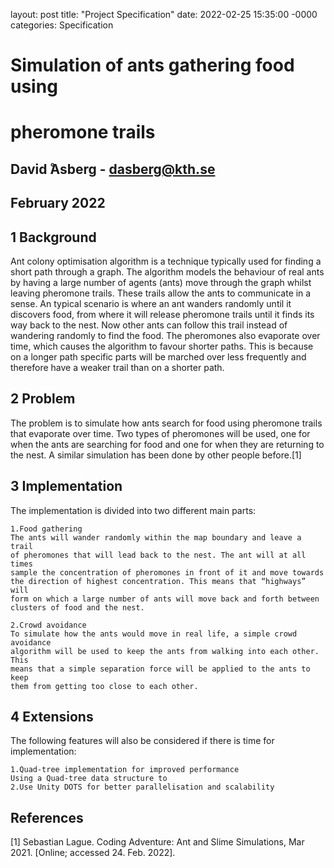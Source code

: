 
layout: post
title: "Project Specification"
date: 2022-02-25 15:35:00 -0000
categories: Specification

# Simulation of ants gathering food using

# pheromone trails

## David ̊Asberg - dasberg@kth.se

## February 2022

## 1 Background

Ant colony optimisation algorithm is a technique typically used for finding a
short path through a graph. The algorithm models the behaviour of real ants
by having a large number of agents (ants) move through the graph whilst leaving
pheromone trails. These trails allow the ants to communicate in a sense. An
typical scenario is where an ant wanders randomly until it discovers food, from
where it will release pheromone trails until it finds its way back to the nest.
Now other ants can follow this trail instead of wandering randomly to find the
food. The pheromones also evaporate over time, which causes the algorithm
to favour shorter paths. This is because on a longer path specific parts will be
marched over less frequently and therefore have a weaker trail than on a shorter
path.

## 2 Problem

The problem is to simulate how ants search for food using pheromone trails that
evaporate over time. Two types of pheromones will be used, one for when the
ants are searching for food and one for when they are returning to the nest. A
similar simulation has been done by other people before.[1]

## 3 Implementation

The implementation is divided into two different main parts:

```
1.Food gathering
The ants will wander randomly within the map boundary and leave a trail
of pheromones that will lead back to the nest. The ant will at all times
sample the concentration of pheromones in front of it and move towards
the direction of highest concentration. This means that “highways” will
form on which a large number of ants will move back and forth between
clusters of food and the nest.
```
```
2.Crowd avoidance
To simulate how the ants would move in real life, a simple crowd avoidance
algorithm will be used to keep the ants from walking into each other. This
means that a simple separation force will be applied to the ants to keep
them from getting too close to each other.
```
## 4 Extensions

The following features will also be considered if there is time for implementation:

```
1.Quad-tree implementation for improved performance
Using a Quad-tree data structure to
2.Use Unity DOTS for better parallelisation and scalability
```
## References

[1] Sebastian Lague. Coding Adventure: Ant and Slime Simulations, Mar 2021.
[Online; accessed 24. Feb. 2022].




